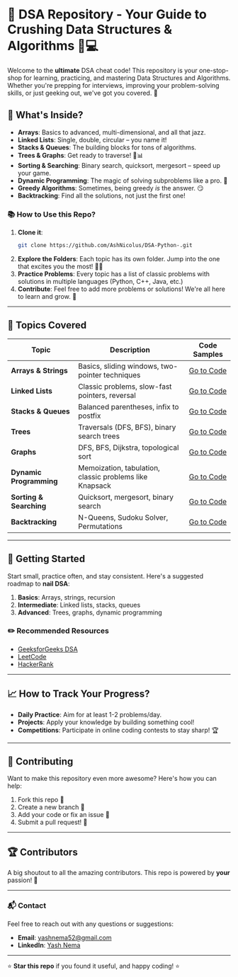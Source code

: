 # 🚀 DSA Repository - Your Guide to Crushing Data Structures & Algorithms 🧠💻

Welcome to the **ultimate** DSA cheat code! This repository is your one-stop-shop for learning, practicing, and mastering Data Structures and Algorithms. Whether you're prepping for interviews, improving your problem-solving skills, or just geeking out, we've got you covered. 💪

## 🌟 What's Inside?

- **Arrays**: Basics to advanced, multi-dimensional, and all that jazz.
- **Linked Lists**: Single, double, circular – you name it!
- **Stacks & Queues**: The building blocks for tons of algorithms.
- **Trees & Graphs**: Get ready to traverse! 🌲📊
- **Sorting & Searching**: Binary search, quicksort, mergesort – speed up your game.
- **Dynamic Programming**: The magic of solving subproblems like a pro. 🔮
- **Greedy Algorithms**: Sometimes, being greedy *is* the answer. 😏
- **Backtracking**: Find all the solutions, not just the first one!

### 📚 How to Use this Repo?

1. **Clone it**: 
    ```bash
    git clone https://github.com/AshNicolus/DSA-Python-.git
    ```
2. **Explore the Folders**: Each topic has its own folder. Jump into the one that excites you the most! 🕵️‍♂️
3. **Practice Problems**: Every topic has a list of classic problems with solutions in multiple languages (Python, C++, Java, etc.)
4. **Contribute**: Feel free to add more problems or solutions! We're all here to learn and grow. 🍻

---

## 📝 Topics Covered

| Topic                   | Description                            | Code Samples |
|-------------------------|----------------------------------------|--------------|
| **Arrays & Strings**     | Basics, sliding windows, two-pointer techniques | [Go to Code](./Arrays) |
| **Linked Lists**         | Classic problems, slow-fast pointers, reversal | [Go to Code](./linked-lists) |
| **Stacks & Queues**      | Balanced parentheses, infix to postfix | [Go to Code](./stacks-queues) |
| **Trees**                | Traversals (DFS, BFS), binary search trees | [Go to Code](./trees) |
| **Graphs**               | DFS, BFS, Dijkstra, topological sort   | [Go to Code](./graphs) |
| **Dynamic Programming**  | Memoization, tabulation, classic problems like Knapsack | [Go to Code](./dp) |
| **Sorting & Searching**  | Quicksort, mergesort, binary search    | [Go to Code](./sorting-searching) |
| **Backtracking**         | N-Queens, Sudoku Solver, Permutations  | [Go to Code](./backtracking) |

---

## 🌱 Getting Started

Start small, practice often, and stay consistent. Here's a suggested roadmap to **nail DSA**:

1. **Basics**: Arrays, strings, recursion
2. **Intermediate**: Linked lists, stacks, queues
3. **Advanced**: Trees, graphs, dynamic programming

### ✏️ Recommended Resources

- [GeeksforGeeks DSA](https://www.geeksforgeeks.org/data-structures/)
- [LeetCode](https://leetcode.com)
- [HackerRank](https://www.hackerrank.com/domains/tutorials/10-days-of-javascript)

---

## 📈 How to Track Your Progress?

- **Daily Practice**: Aim for at least 1-2 problems/day.
- **Projects**: Apply your knowledge by building something cool! 
- **Competitions**: Participate in online coding contests to stay sharp! 🏆

---

## 🤝 Contributing

Want to make this repository even more awesome? Here's how you can help:

1. Fork this repo 🍴
2. Create a new branch 🚀
3. Add your code or fix an issue 🔨
4. Submit a pull request! 🎉

---

## 🏆 Contributors

A big shoutout to all the amazing contributors. This repo is powered by **your** passion! 💖

---

### 📬 Contact

Feel free to reach out with any questions or suggestions:

- **Email**: yashnema52@gmail.com
- **LinkedIn**: [Yash Nema](https://www.linkedin.com/in/yash-nema-57859727a/)


---

⭐️ **Star this repo** if you found it useful, and happy coding! ⭐️

